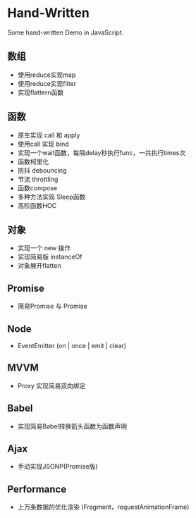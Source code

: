# Hand-Written
Some hand-written Demo in JavaScript.



## 数组
- 使用reduce实现map
- 使用reduce实现filter
- 实现flattern函数

## 函数
- 原生实现 call 和 apply
- 使用call 实现 bind
- 实现一个wait函数，每隔delay秒执行func，一共执行times次
- 函数柯里化
- 防抖 debouncing
- 节流 throttling
- 函数compose
- 多种方法实现 Sleep函数
- 高阶函数HOC

## 对象
- 实现一个 new 操作
- 实现简易版 instanceOf
- 对象展开flatten

## Promise
- 简易Promise 与 Promise

## Node
- EventEmitter (on | once | emit | clear)

## MVVM
- Proxy 实现简易双向绑定

## Babel
- 实现简易Babel转换箭头函数为函数声明

## Ajax
- 手动实现JSONP(Promise版)

## Performance
- 上万条数据的优化渲染 (Fragment，requestAnimationFrame)